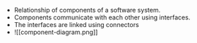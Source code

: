 - Relationship of components of a software system.
- Components communicate with each other using interfaces. 
- The interfaces are linked using connectors
- ![[component-diagram.png]]